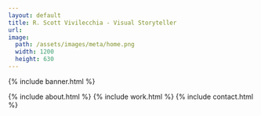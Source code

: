 ```yaml
---
layout: default
title: R. Scott Vivilecchia - Visual Storyteller
url:
image:
  path: /assets/images/meta/home.png
  width: 1200
  height: 630
---
```


{% include banner.html %}

<div class="container">
	<div class="row">
		<div class="dark-content-box col-10 offset-1 col-md-8 offset-md-2">
			{% include about.html %}
			{% include work.html %}
			{% include contact.html %}
		</div>
	</div>
</div>
